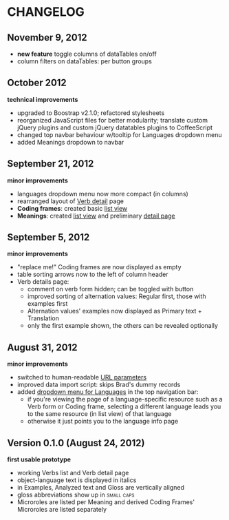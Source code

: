 # CHANGELOG

## November 9, 2012
- **new feature** toggle columns of dataTables on/off
- column filters on dataTables: per button groups 


## October 2012
**technical improvements**
- upgraded to Boostrap v2.1.0; refactored stylesheets
- reorganized JavaScript files for better modularity; translate custom jQuery plugins and custom jQuery datatables plugins to CoffeeScript
- changed top navbar behaviour w/tooltip for Languages dropdown menu
- added Meanings dropdown to navbar


## September 21, 2012
**minor improvements**
- languages dropdown menu now more compact (in columns)
- rearranged layout of [Verb detail](http://192.168.4.58:3000/languages/hoocak/verbs/4522363293-hiroji) page
- **Coding frames**: created basic [list view](http://192.168.4.58:3000/languages/even/coding_frames)
- **Meanings**: created [list view](http://192.168.4.58:3000/meanings/)
  and preliminary [detail page](http://192.168.4.58:3000/meanings/talk)

## September 5, 2012
**minor improvements**
- "replace me!" Coding frames are now displayed as empty
- table sorting arrows now to the left of column header
- Verb details page:
  - comment on verb form hidden; can be toggled with button
  - improved sorting of alternation values: Regular first, those with examples first
  - Alternation values' examples now displayed as Primary text + Translation
  - only the first example shown, the others can be revealed optionally

## August 31, 2012
**minor improvements**
- switched to human-readable [URL parameters](https://github.com/fanaugen/valency/issues/1)
- improved data import script: skips Brad's dummy records
- added [dropdown menu for Languages](https://github.com/fanaugen/valency/wiki/Nav-bar:-language-specific-info) in the top navigation bar:
  - if you're viewing the page of a language-specific resource such as a Verb form or Coding frame,
    selecting a different language leads you to the same resource (in list view) of that language
  - otherwise it just points you to the language info page

## Version 0.1.0 (August 24, 2012)
**first usable prototype**
- working Verbs list and Verb detail page
- object-language text is displayed in italics
- in Examples, Analyzed text and Gloss are vertically aligned
- gloss abbreviations show up in <span style="font-variant:small-caps">small caps</span>
- Microroles are listed per Meaning and derived Coding Frames' Microroles are listed separately 
